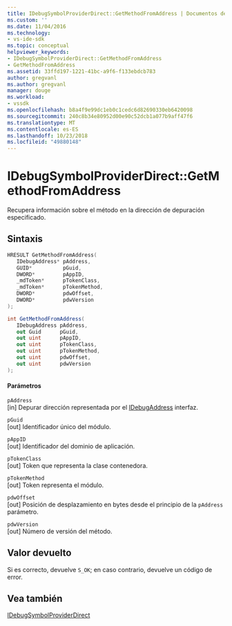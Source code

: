 ```yaml
---
title: IDebugSymbolProviderDirect::GetMethodFromAddress | Documentos de Microsoft
ms.custom: ''
ms.date: 11/04/2016
ms.technology:
- vs-ide-sdk
ms.topic: conceptual
helpviewer_keywords:
- IDebugSymbolProviderDirect::GetMethodFromAddress
- GetMethodFromAddress
ms.assetid: 33ffd197-1221-41bc-a9f6-f133ebdcb783
author: gregvanl
ms.author: gregvanl
manager: douge
ms.workload:
- vssdk
ms.openlocfilehash: b8a4f9e99dc1eb0c1cedc6d82690330eb6420098
ms.sourcegitcommit: 240c8b34e80952d00e90c52dcb1a077b9aff47f6
ms.translationtype: MT
ms.contentlocale: es-ES
ms.lasthandoff: 10/23/2018
ms.locfileid: "49880148"
---
```

# <a name="idebugsymbolproviderdirectgetmethodfromaddress"></a>IDebugSymbolProviderDirect::GetMethodFromAddress
Recupera información sobre el método en la dirección de depuración especificado.  
  
## <a name="syntax"></a>Sintaxis  
  
```cpp  
HRESULT GetMethodFromAddress(  
   IDebugAddress* pAddress,  
   GUID*          pGuid,  
   DWORD*         pAppID,  
   _mdToken*      pTokenClass,  
   _mdToken*      pTokenMethod,  
   DWORD*         pdwOffset,  
   DWORD*         pdwVersion  
);  
```  
  
```csharp  
int GetMethodFromAddress(  
   IDebugAddress pAddress,  
   out Guid      pGuid,  
   out uint      pAppID,  
   out uint      pTokenClass,  
   out uint      pTokenMethod,  
   out uint      pdwOffset,  
   out uint      pdwVersion  
);  
```  
  
#### <a name="parameters"></a>Parámetros  
 `pAddress`  
 [in] Depurar dirección representada por el [IDebugAddress](../../../extensibility/debugger/reference/idebugaddress.md) interfaz.  
  
 `pGuid`  
 [out] Identificador único del módulo.  
  
 `pAppID`  
 [out] Identificador del dominio de aplicación.  
  
 `pTokenClass`  
 [out] Token que representa la clase contenedora.  
  
 `pTokenMethod`  
 [out] Token representa el módulo.  
  
 `pdwOffset`  
 [out] Posición de desplazamiento en bytes desde el principio de la `pAddress` parámetro.  
  
 `pdwVersion`  
 [out] Número de versión del método.  
  
## <a name="return-value"></a>Valor devuelto  
 Si es correcto, devuelve `S_OK`; en caso contrario, devuelve un código de error.  
  
## <a name="see-also"></a>Vea también  
 [IDebugSymbolProviderDirect](../../../extensibility/debugger/reference/idebugsymbolproviderdirect.md)